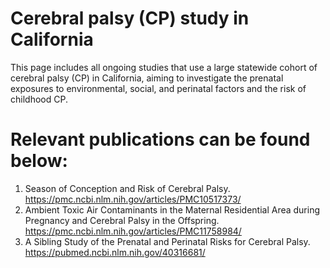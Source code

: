 # Cerebral palsy (CP) study in California

This page includes all ongoing studies that use a large statewide cohort of cerebral palsy (CP) in California, aiming to investigate the prenatal exposures to environmental, social, and perinatal factors and the risk of childhood CP.

# Relevant publications can be found below:
1. Season of Conception and Risk of Cerebral Palsy. https://pmc.ncbi.nlm.nih.gov/articles/PMC10517373/
2. Ambient Toxic Air Contaminants in the Maternal Residential Area during Pregnancy and Cerebral Palsy in the Offspring. https://pmc.ncbi.nlm.nih.gov/articles/PMC11758984/
3. A Sibling Study of the Prenatal and Perinatal Risks for Cerebral Palsy. https://pubmed.ncbi.nlm.nih.gov/40316681/
